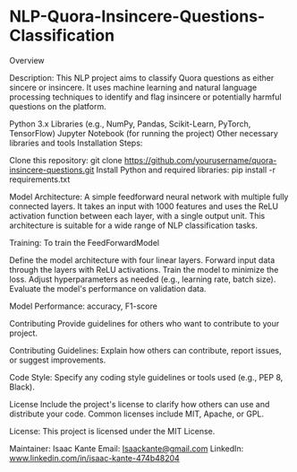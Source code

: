 # NLP-Quora-Insincere-Questions-Classification
Overview

Description: This NLP project aims to classify Quora questions as either sincere or insincere. It uses machine learning and natural language processing techniques to identify and flag insincere or potentially harmful questions on the platform.



Python 3.x
Libraries (e.g., NumPy, Pandas, Scikit-Learn, PyTorch, TensorFlow)
Jupyter Notebook (for running the project)
Other necessary libraries and tools
Installation Steps:

Clone this repository: git clone https://github.com/yourusername/quora-insincere-questions.git
Install Python and required libraries: pip install -r requirements.txt

Model Architecture: A simple feedforward neural network with multiple fully connected layers. It takes an input with 1000 features and uses the ReLU activation function between each layer, with a single output unit. This architecture is suitable for a wide range of NLP classification tasks.

Training: 
To train the FeedForwardModel

Define the model architecture with four linear layers.
Forward input data through the layers with ReLU activations.
Train the model to minimize the loss.
Adjust hyperparameters as needed (e.g., learning rate, batch size).
Evaluate the model's performance on validation data.

Model Performance: accuracy, F1-score


Contributing
Provide guidelines for others who want to contribute to your project.

Contributing Guidelines: Explain how others can contribute, report issues, or suggest improvements.

Code Style: Specify any coding style guidelines or tools used (e.g., PEP 8, Black).

License
Include the project's license to clarify how others can use and distribute your code. Common licenses include MIT, Apache, or GPL.

License: This project is licensed under the MIT License.


Maintainer: Isaac Kante
Email: Isaackante@gmail.com
LinkedIn: www.linkedin.com/in/isaac-kante-474b48204
